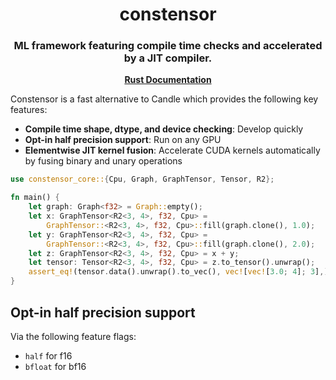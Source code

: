 <h1 align="center">
  constensor
</h1>

<h3 align="center">
ML framework featuring compile time checks and accelerated by a JIT compiler.
</h3>

<p align="center"><a href="https://ericlbuehler.github.io/constensor/constensor_core/"><b>Rust Documentation</b></a>

</p>

Constensor is a fast alternative to Candle which provides the following key features:
- **Compile time shape, dtype, and device checking**: Develop quickly
- **Opt-in half precision support**: Run on any GPU
- **Elementwise JIT kernel fusion**: Accelerate CUDA kernels automatically by fusing binary and unary operations


```rust
use constensor_core::{Cpu, Graph, GraphTensor, Tensor, R2};

fn main() {
    let graph: Graph<f32> = Graph::empty();
    let x: GraphTensor<R2<3, 4>, f32, Cpu> =
        GraphTensor::<R2<3, 4>, f32, Cpu>::fill(graph.clone(), 1.0);
    let y: GraphTensor<R2<3, 4>, f32, Cpu> =
        GraphTensor::<R2<3, 4>, f32, Cpu>::fill(graph.clone(), 2.0);
    let z: GraphTensor<R2<3, 4>, f32, Cpu> = x + y;
    let tensor: Tensor<R2<3, 4>, f32, Cpu> = z.to_tensor().unwrap();
    assert_eq!(tensor.data().unwrap().to_vec(), vec![vec![3.0; 4]; 3],);
}

```

## Opt-in half precision support
Via the following feature flags:
- `half` for f16
- `bfloat` for bf16